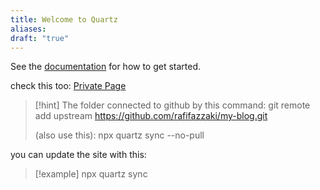 ```yaml
---
title: Welcome to Quartz
aliases: 
draft: "true"
---
```


See the [documentation](https://quartz.jzhao.xyz) for how to get started.

check this too:
[Private Page](https://quartz.jzhao.xyz/features/private-pages)



> [!hint]
> The folder connected to github by this command:
> git remote add upstream https://github.com/rafifazzaki/my-blog.git
> 
> (also use this): npx quartz sync --no-pull

you can update the site with this:
>[!example]
>npx quartz sync

